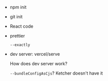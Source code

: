 - npm init
- git init
- React code
- prettier

  `--exactly`

- dev server: vercel/serve

  How does dev server work?

  `--bundleConfigAsCjs`? Ketcher doesn't have it


